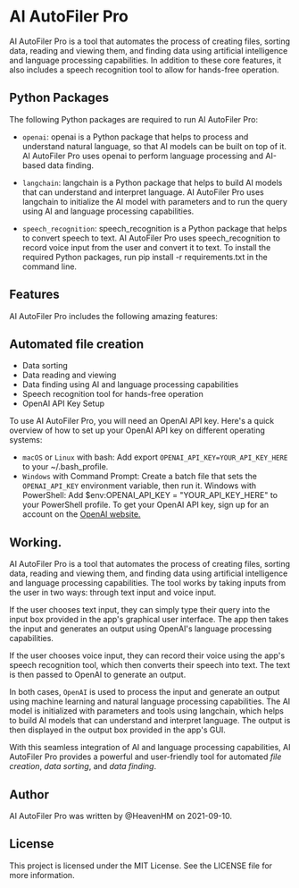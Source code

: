# AI AutoFiler Pro
AI AutoFiler Pro is a tool that automates the process of creating files, sorting data, reading and viewing them, and finding data using artificial intelligence and language processing capabilities. In addition to these core features, it also includes a speech recognition tool to allow for hands-free operation.

## Python Packages
The following Python packages are required to run AI AutoFiler Pro:
- `openai`: openai is a Python package that helps to process and understand natural language, so that AI models can be built on top of it. AI AutoFiler Pro uses openai to perform language processing and AI-based data finding.

- `langchain`: langchain is a Python package that helps to build AI models that can understand and interpret language. AI AutoFiler Pro uses langchain to initialize the AI model with parameters and to run the query using AI and language processing capabilities.

- `speech_recognition`: speech_recognition is a Python package that helps to convert speech to text. AI AutoFiler Pro uses speech_recognition to record voice input from the user and convert it to text.
To install the required Python packages, run pip install -r requirements.txt in the command line.

## Features
AI AutoFiler Pro includes the following amazing features:

## Automated file creation
- Data sorting
- Data reading and viewing
- Data finding using AI and language processing capabilities
- Speech recognition tool for hands-free operation
- OpenAI API Key Setup

To use AI AutoFiler Pro, you will need an OpenAI API key. Here's a quick overview of how to set up your OpenAI API key on different operating systems:

- `macOS` or `Linux` with bash: Add export `OPENAI_API_KEY=YOUR_API_KEY_HERE` to your ~/.bash_profile.
- `Windows` with Command Prompt: Create a batch file that sets the `OPENAI_API_KEY` environment variable, then run it.
Windows with PowerShell: Add $env:OPENAI_API_KEY = "YOUR_API_KEY_HERE" to your PowerShell profile.
To get your OpenAI API key, sign up for an account on the [OpenAI website.](https://platform.openai.com/account/api-keys)

## Working.
AI AutoFiler Pro is a tool that automates the process of creating files, sorting data, reading and viewing them, and finding data using artificial intelligence and language processing capabilities. The tool works by taking inputs from the user in two ways: through text input and voice input.

If the user chooses text input, they can simply type their query into the input box provided in the app's graphical user interface. The app then takes the input and generates an output using OpenAI's language processing capabilities.

If the user chooses voice input, they can record their voice using the app's speech recognition tool, which then converts their speech into text. The text is then passed to OpenAI to generate an output.

In both cases, `OpenAI` is used to process the input and generate an output using machine learning and natural language processing capabilities. The AI model is initialized with parameters and tools using langchain, which helps to build AI models that can understand and interpret language. The output is then displayed in the output box provided in the app's GUI.

With this seamless integration of AI and language processing capabilities, AI AutoFiler Pro provides a powerful and user-friendly tool for automated _file creation_, _data sorting_, and _data finding_.

## Author
AI AutoFiler Pro was written by @HeavenHM on 2021-09-10.

## License
This project is licensed under the MIT License. See the LICENSE file for more information.
